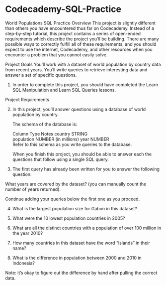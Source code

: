 # Codecademy-SQL-Practice

World Populations SQL Practice
Overview
This project is slightly different than others you have encountered thus far on Codecademy. Instead of a step-by-step tutorial, this project contains a series of open-ended requirements which describe the project you’ll be building. There are many possible ways to correctly fulfill all of these requirements, and you should expect to use the internet, Codecademy, and other resources when you encounter a problem that you cannot easily solve.

Project Goals
You’ll work with a dataset of world population by country data from recent years. You’ll write queries to retrieve interesting data and answer a set of specific questions.

1. In order to complete this project, you should have completed the Learn SQL Manipulation and Learn SQL Queries lessons.

Project Requirements

2. In this project, you’ll answer questions using a database of world population by country.

    The schema of the database is:

    Column	Type	Notes
    country	STRING	
    population	NUMBER	(in millions)
    year	NUMBER	
    Refer to this schema as you write queries to the database.

    When you finish this project, you should be able to answer each the questions that follow using a single SQL query.

3. The first query has already been written for you to answer the following question:

  What years are covered by the dataset? (you can manually count the number of years returned).
  
  Continue adding your queries below the first one as you proceed.

4. What is the largest population size for Gabon in this dataset?

5. What were the 10 lowest population countries in 2005?

6. What are all the distinct countries with a population of over 100 million in the year 2010?

7. How many countries in this dataset have the word “Islands” in their name?

8. What is the difference in population between 2000 and 2010 in Indonesia?

Note: it’s okay to figure out the difference by hand after pulling the correct data.
